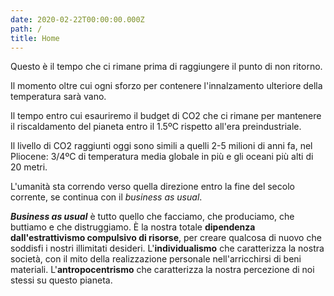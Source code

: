 ```yaml
---
date: 2020-02-22T00:00:00.000Z
path: /
title: Home
---
```


<CO2LeftBudgetCounter />

Questo è il tempo che ci rimane prima di raggiungere il punto di non ritorno.

Il momento oltre cui ogni sforzo per contenere l'innalzamento ulteriore della temperatura sarà vano.

Il tempo entro cui esauriremo il budget di CO2 che ci rimane per mantenere il riscaldamento del pianeta entro il 1.5ºC rispetto all'era preindustriale.

<CO2LevelsGraph showPoints={true} />

Il livello di CO2 raggiunti oggi sono simili a quelli 2-5 milioni di anni fa, nel Pliocene: 3/4ºC di temperatura media globale in più e gli oceani più alti di 20 metri.

L'umanità sta correndo verso quella direzione entro la fine del secolo corrente, se continua con il _business as usual_.

_**Business as usual**_ è tutto quello che facciamo, che produciamo, che buttiamo e che distruggiamo.
È la nostra totale **dipendenza dall'estrattivismo compulsivo di risorse**, per creare qualcosa di nuovo che soddisfi i nostri illimitati desideri.
L'**individualismo** che caratterizza la nostra società, con il mito della realizzazione personale nell'arricchirsi di beni materiali.
L'**antropocentrismo** che caratterizza la nostra percezione di noi stessi su questo pianeta.

